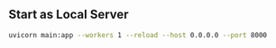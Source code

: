 ## Start as Local Server

```bash
uvicorn main:app --workers 1 --reload --host 0.0.0.0 --port 8000
```
